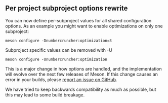 ## Per project subproject options rewrite

You can now define per-subproject values for all shared configuration
options. As an example you might want to enable optimizations on only
one subproject:

    meson configure -Dnumbercruncher:optimization=3

Subproject specific values can be removed with -U

    meson configure -Unumbercruncher:optimization

This is a major change in how options are handled, and the
implementation will evolve over the next few releases of Meson. If
this change causes an error in your builds, please [report an issue on
GitHub](https://github.com/mesonbuild/meson/issues/new).

We have tried to keep backwards compatibility as much as possible, but
this may lead to some build breakage.
